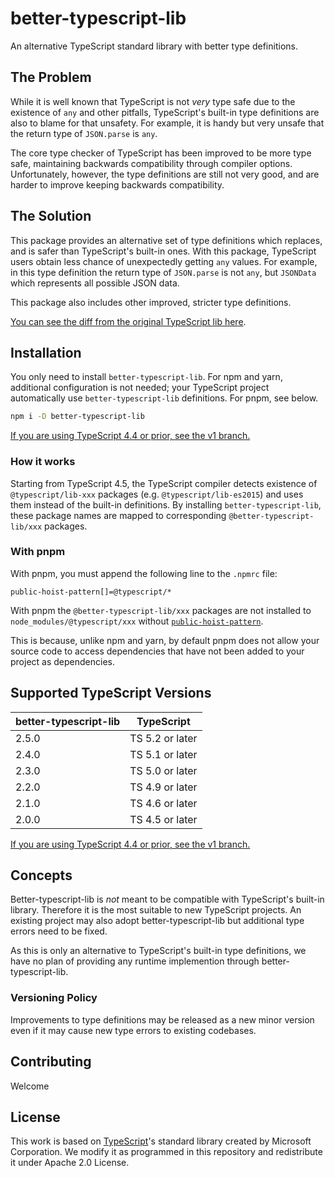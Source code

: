 # better-typescript-lib

An alternative TypeScript standard library with better type definitions.

## The Problem

While it is well known that TypeScript is not _very_ type safe due to the existence of `any` and other pitfalls, TypeScript's built-in type definitions are also to blame for that unsafety. For example, it is handy but very unsafe that the return type of `JSON.parse` is `any`.

The core type checker of TypeScript has been improved to be more type safe, maintaining backwards compatibility through compiler options. Unfortunately, however, the type definitions are still not very good, and are harder to improve keeping backwards compatibility.

## The Solution

This package provides an alternative set of type definitions which replaces, and is safer than TypeScript's built-in ones. With this package, TypeScript users obtain less chance of unexpectedly getting `any` values. For example, in this type definition the return type of `JSON.parse` is not `any`, but `JSONData` which represents all possible JSON data.

This package also includes other improved, stricter type definitions.

[You can see the diff from the original TypeScript lib here](./docs/diff.md).

## Installation

You only need to install `better-typescript-lib`. For npm and yarn, additional configuration is not needed; your TypeScript project automatically use `better-typescript-lib` definitions. For pnpm, see below.

```sh
npm i -D better-typescript-lib
```

[If you are using TypeScript 4.4 or prior, see the v1 branch.](https://github.com/uhyo/better-typescript-lib/tree/v1)

### How it works

Starting from TypeScript 4.5, the TypeScript compiler detects existence of `@typescript/lib-xxx` packages (e.g. `@typescript/lib-es2015`) and uses them instead of the built-in definitions. By installing `better-typescript-lib`, these package names are mapped to corresponding `@better-typescript-lib/xxx` packages.

### With pnpm

With pnpm, you must append the following line to the `.npmrc` file:

```properties
public-hoist-pattern[]=@typescript/*
```

With pnpm the `@better-typescript-lib/xxx` packages are not installed to `node_modules/@typescript/xxx` without [`public-hoist-pattern`](https://pnpm.io/npmrc#public-hoist-pattern).

This is because, unlike npm and yarn, by default pnpm does not allow your source code to access dependencies that have not been added to your project as dependencies.

## Supported TypeScript Versions

| better-typescript-lib | TypeScript      |
| --------------------- | --------------- |
| 2.5.0                 | TS 5.2 or later |
| 2.4.0                 | TS 5.1 or later |
| 2.3.0                 | TS 5.0 or later |
| 2.2.0                 | TS 4.9 or later |
| 2.1.0                 | TS 4.6 or later |
| 2.0.0                 | TS 4.5 or later |

[If you are using TypeScript 4.4 or prior, see the v1 branch.](https://github.com/uhyo/better-typescript-lib/tree/v1)

## Concepts

Better-typescript-lib is _not_ meant to be compatible with TypeScript's built-in library. Therefore it is the most suitable to new TypeScript projects. An existing project may also adopt better-typescript-lib but additional type errors need to be fixed.

As this is only an alternative to TypeScript's built-in type definitions, we have no plan of providing any runtime implemention through better-typescript-lib.

### Versioning Policy

Improvements to type definitions may be released as a new minor version even if it may cause new type errors to existing codebases.

## Contributing

Welcome

## License

This work is based on [TypeScript](https://github.com/microsoft/TypeScript)'s standard library created by Microsoft Corporation. We modify it as programmed in this repository and redistribute it under Apache 2.0 License.
